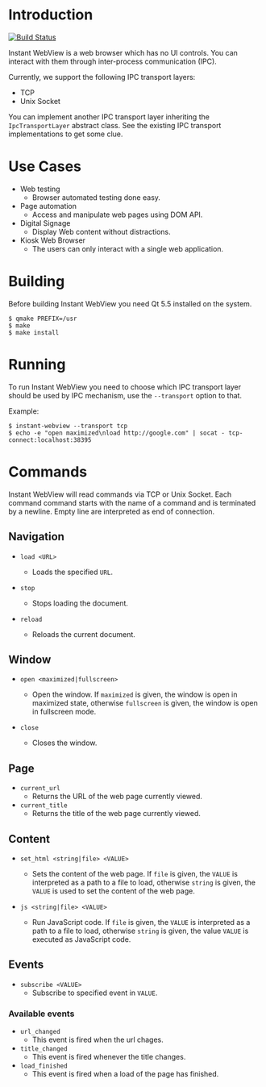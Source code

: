 # Introduction

[![Build Status](https://travis-ci.org/gustavosbarreto/instant-webview.svg?branch=master)](https://travis-ci.org/gustavosbarreto/instant-webview)

Instant WebView is a web browser which has no UI controls. You can interact with
them through inter-process communication (IPC).

Currently, we support the following IPC transport layers:

* TCP
* Unix Socket

You can implement another IPC transport layer inheriting the
`IpcTransportLayer` abstract class. See the existing IPC transport
implementations to get some clue.

# Use Cases

* Web testing
  - Browser automated testing done easy.
* Page automation
  - Access and manipulate web pages using DOM API.
* Digital Signage
  - Display Web content without distractions.
* Kiosk Web Browser
  - The users can only interact with a single web application.

# Building

Before building Instant WebView you need Qt 5.5 installed on the system.

```
$ qmake PREFIX=/usr
$ make
$ make install
```

# Running

To run Instant WebView you need to choose which IPC transport layer should be used
by IPC mechanism, use the `--transport` option to that.

Example:

```
$ instant-webview --transport tcp
$ echo -e "open maximized\nload http://google.com" | socat - tcp-connect:localhost:38395
```

# Commands

Instant WebView will read commands via TCP or Unix Socket. Each command command starts
with the name of a command and is terminated by a newline. Empty line are interpreted
as end of connection.

## Navigation

* `load <URL>`
  - Loads the specified `URL`.

* `stop`
  - Stops loading the document.

* `reload`
  - Reloads the current document.

## Window

* `open <maximized|fullscreen>`
  - Open the window. If `maximized` is given, the window is open in maximized
    state, otherwise `fullscreen` is given, the window is open in fullscreen mode.

* `close`
  - Closes the window.

## Page

* `current_url`
  - Returns the URL of the web page currently viewed.
* `current_title`
  - Returns the title of the web page currently viewed.

## Content

* `set_html <string|file> <VALUE>`
  - Sets the content of the web page. If `file` is given, the `VALUE`
    is interpreted as a path to a file to load, otherwise `string` is given,
    the `VALUE` is used to set the content of the web page.

* `js <string|file> <VALUE>`
  - Run JavaScript code. If `file` is given, the `VALUE` is interpreted as
    a path to a file to load, otherwise `string` is given, the value `VALUE`
    is executed as JavaScript code.

## Events

* `subscribe <VALUE>`
  - Subscribe to specified event in `VALUE`.

### Available events

* `url_changed`
  - This event is fired when the url chages.
* `title_changed`
  - This event is fired whenever the title changes.
* `load_finished`
  - This event is fired when a load of the page has finished.
